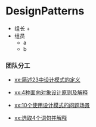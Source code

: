 # DesignPatterns

+ 组长
  + 
+ 组员
  + a
  + b

### 团队分工

+ [xx:简述23中设计模式的定义]()

+ [xx:4种面向对象设计原则及解释]()

+ [xx:10个使用设计模式的问题场景]()

+ [xx:选取4个词句并解释]()

  